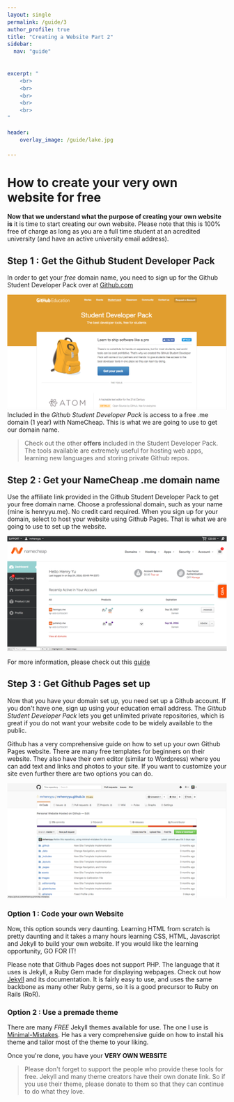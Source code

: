 ```yaml
---
layout: single
permalink: /guide/3
author_profile: true
title: "Creating a Website Part 2"
sidebar:
  nav: "guide"
    

excerpt: "
    <br>
    <br>
    <br>
    <br>
    <br>
"

header:
    overlay_image: /guide/lake.jpg  
    
---
```




# How to create your very own website for free

**Now that we understand what the purpose of creating your own website is** it is time to start creating our own website. Please note that this is 100% free of charge as long as you are a full time student at an acredited university (and have an active university email address). 

## **Step 1** : Get the Github Student Developer Pack 

In order to get your *free* domain name, you need to sign up for the Github Student Developer Pack over at [Github.com](https://education.github.com/pack)

![image](/images/github_sdp.png) 
Included in the *Github Student Developer Pack* is access to a free .me domain (1 year) with NameCheap. This is what we are going to use to get our domain name. 

> Check out the other **offers** included in the Student Developer Pack. The tools available are extremely useful for hosting web apps, learning new languages and storing private Github repos. 

## **Step 2** : Get your NameCheap **.me** domain name

Use the affiliate link provided in the Github Student Developer Pack to get your free domain name. Choose a professional domain, such as your name (mine is henryyu.me). No credit card required. When you sign up for your domain, select to host your website using Github Pages. That is what we are going to use to set up the website. 

![image](/images/namecheap.png)

For more information, please check out this [guide](https://www.namecheap.com/support/knowledgebase/article.aspx/9645/2208/how-do-i-link-my-domain-to-github-pages)

## **Step 3** : Get Github Pages set up 

Now that you have your domain set up, you need set up a Github account. If you don't have one, sign up using your education email address. The *Github Student Developer Pack* lets you get unlimited private repositories, which is great if you do not want your website code to be widely available to the public. 

Github has a very comprehensive guide on how to set up your own Github Pages website. There are many free templates for beginners on their website. They also have their own editor (similar to Wordpress) where you can add text and links and photos to your site. If you want to customize your site even further there are two options you can do. 

![image](/images/github_pages.png)

### **Option 1** : Code your own Website 

Now, this option sounds very daunting. Learning HTML from scratch is pretty daunting and it takes a many hours learning CSS, HTML, Javascript and Jekyll to build your own website. If you would like the learning opportunity, GO FOR IT! 

Please note that Github Pages does not support PHP. The language that it uses is Jekyll, a Ruby Gem made for displaying webpages. Check out how [Jekyll](https://jekyllrb.com/) and its documentation. It is fairly easy to use, and uses the same backbone as many other Ruby gems, so it is a good precursor to Ruby on Rails (RoR).

### **Option 2** : Use a premade theme 

There are many *FREE* Jekyll themes available for use. The one I use is [Minimal-Mistakes](https://mmistakes.github.io/minimal-mistakes/). He has a very comprehensive guide on how to install his theme and tailor most of the theme to your liking. 

Once you're done, you have your **VERY OWN WEBSITE**

> Please don't forget to support the people who provide these tools for free. Jekyll and many theme creators have their own donate link. So if you use their theme, please donate to them so that they can continue to do what they love. 

